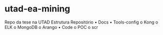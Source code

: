 # utad-ea-mining
Repo da tese na UTAD
Estrutura Repositório
•	Docs
•	Tools-config
o	Kong
o	ELK
o	MongoDB
o	Arango
•	Code
o	POC
o	scr
